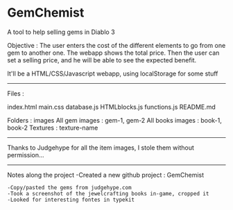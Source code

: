 GemChemist
==========

A tool to help selling gems in Diablo 3

Objective : The user enters the cost of the different elements to go from one gem to another one.
The webapp shows the total price.
Then the user can set a selling price, and he will be able to see the expected benefit.

It'll be a HTML/CSS/Javascript webapp, using localStorage for some stuff

____________________
Files : 

index.html
	main.css
	database.js
	HTMLblocks.js
	functions.js
	README.md

Folders :
	images
		All gem images : gem-1, gem-2
		All books images : book-1, book-2
		Textures : texture-name
	
____________________

Thanks to Judgehype for all the item images, I stole them without permission... 

____________________
Notes along the project
	-Created a new github project : GemChemist
	
	-Copy/pasted the gems from judgehype.com
	-Took a screenshot of the jewelcrafting books in-game, cropped it
	-Looked for interesting fontes in typekit
